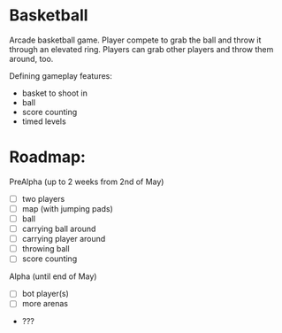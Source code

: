 # Basketball

Arcade basketball game. Player compete to grab the ball and throw it through an elevated ring. Players can grab other players and throw them around, too.


Defining gameplay features:
- basket to shoot in
- ball
- score counting
- timed levels


Roadmap:
===


PreAlpha (up to 2 weeks from 2nd of May)

- [ ] two players
- [ ] map (with jumping pads)
- [ ] ball
- [ ] carrying ball around
- [ ] carrying player around
- [ ] throwing ball
- [ ] score counting

Alpha (until end of May)

- [ ] bot player(s)
- [ ] more arenas
- ???
